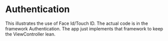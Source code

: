 # Authentication

This illustrates the use of Face Id/Touch ID. The actual code is in the framework Authentication. The app just implements that framework to keep the ViewController lean.

